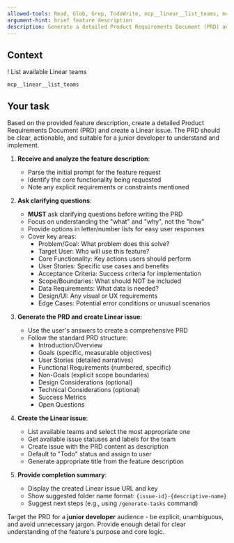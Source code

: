 ```yaml
---
allowed-tools: Read, Glob, Grep, TodoWrite, mcp__linear__list_teams, mcp__linear__get_team, mcp__linear__create_issue, mcp__linear__list_issue_statuses, mcp__linear__list_issue_labels
argument-hint: brief feature description
description: Generate a detailed Product Requirements Document (PRD) and create Linear issue from a feature description
---
```


## Context

! List available Linear teams
```
mcp__linear__list_teams
```

## Your task

Based on the provided feature description, create a detailed Product Requirements Document (PRD) and create a Linear issue. The PRD should be clear, actionable, and suitable for a junior developer to understand and implement.

1. **Receive and analyze the feature description**:
   - Parse the initial prompt for the feature request
   - Identify the core functionality being requested
   - Note any explicit requirements or constraints mentioned

2. **Ask clarifying questions**:
   - **MUST** ask clarifying questions before writing the PRD
   - Focus on understanding the "what" and "why", not the "how"
   - Provide options in letter/number lists for easy user responses
   - Cover key areas:
     - Problem/Goal: What problem does this solve?
     - Target User: Who will use this feature?
     - Core Functionality: Key actions users should perform
     - User Stories: Specific use cases and benefits
     - Acceptance Criteria: Success criteria for implementation
     - Scope/Boundaries: What should NOT be included
     - Data Requirements: What data is needed?
     - Design/UI: Any visual or UX requirements
     - Edge Cases: Potential error conditions or unusual scenarios

3. **Generate the PRD and create Linear issue**:
   - Use the user's answers to create a comprehensive PRD
   - Follow the standard PRD structure:
     - Introduction/Overview
     - Goals (specific, measurable objectives)
     - User Stories (detailed narratives)
     - Functional Requirements (numbered, specific)
     - Non-Goals (explicit scope boundaries)
     - Design Considerations (optional)
     - Technical Considerations (optional)
     - Success Metrics
     - Open Questions

4. **Create the Linear issue**:
   - List available teams and select the most appropriate one
   - Get available issue statuses and labels for the team
   - Create issue with the PRD content as description
   - Default to "Todo" status and assign to user
   - Generate appropriate title from the feature description

5. **Provide completion summary**:
   - Display the created Linear issue URL and key
   - Show suggested folder name format: `{issue-id}-{descriptive-name}`
   - Suggest next steps (e.g., using `/generate-tasks` command)

Target the PRD for a **junior developer** audience - be explicit, unambiguous, and avoid unnecessary jargon. Provide enough detail for clear understanding of the feature's purpose and core logic.